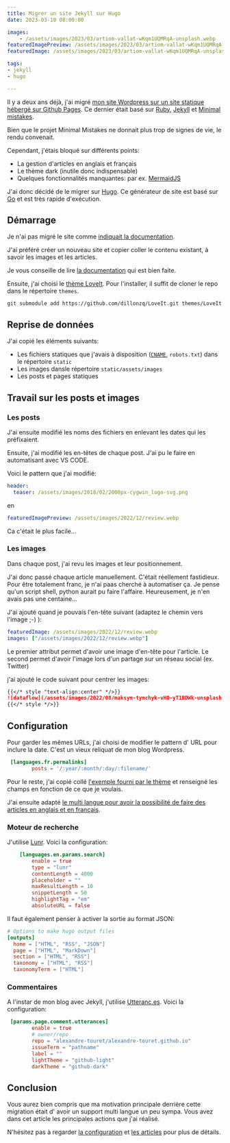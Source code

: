 ```yaml
---
title: Migrer un site Jekyll sur Hugo
date: 2023-03-10 08:00:00

images:
    - /assets/images/2023/03/artiom-vallat-wKqm1UQMRqA-unsplash.webp
featuredImagePreview: /assets/images/2023/03/artiom-vallat-wKqm1UQMRqA-unsplash.webp
featuredImage: /assets/images/2023/03/artiom-vallat-wKqm1UQMRqA-unsplash.webp

tags:
- jekyll
- hugo

---
```


Il y a deux ans déjà, j'ai migré [mon site Wordpress sur un site statique hébergé sur Github Pages](https://blog.touret.info/2021/12/06/migrer-un-blog-wordpress-vers-github-io/).
Ce dernier était basé sur [Ruby](https://www.ruby-lang.org/en/documentation/), [Jekyll](https://www.ruby-lang.org/en/documentation/) et [Minimal mistakes](https://mmistakes.github.io/minimal-mistakes/).

Bien que le projet Minimal Mistakes ne donnait plus trop de signes de vie, le rendu convenait. 

Cependant, j'étais bloqué sur différents points:
* La gestion d'articles en anglais et français
* Le thème dark (inutile donc indispensable)
* Quelques fonctionnalités manquantes: par ex. [MermaidJS](http://mermaid.js.org/)

J'ai donc décidé de le migrer sur [Hugo](https://gohugo.io/).
Ce générateur de site est basé sur [Go](https://go.dev) et est très rapide d'exécution.


## Démarrage

Je n'ai pas migré le site comme [indiquait la documentation](https://gohugo.io/commands/hugo_import_jekyll/).

J'ai préféré créer un nouveau site et copier coller le contenu existant, à savoir les images et les articles.

Je vous conseille de lire [la documentation](https://gohugo.io/getting-started/quick-start/) qui est bien faite.

Ensuite, j'ai choisi le [thème LoveIt](https://themes.gohugo.io/themes/loveit/).
Pour l'installer, il suffit de cloner le repo dans le répertoire ``themes``.

```bashs
git submodule add https://github.com/dillonzq/LoveIt.git themes/LoveIt
```

## Reprise de données

J'ai copié les éléments suivants:

* Les fichiers statiques que j'avais à disposition ([``CNAME``](https://docs.github.com/en/pages/configuring-a-custom-domain-for-your-github-pages-site/managing-a-custom-domain-for-your-github-pages-site), ``robots.txt``) dans le répertoire ``static``
* Les images dansle répertoire ``static/assets/images``
* Les posts et pages statiques

## Travail sur les posts et images

### Les posts
J'ai ensuite modifié les noms des fichiers en enlevant les dates qui les préfixaient.

Ensuite, j'ai modifié les en-têtes de chaque post. 
J'ai pu le faire en automatisant avec VS CODE.

Voici le pattern que j'ai modifié:

```yml
header:
  teaser: /assets/images/2018/02/2000px-cygwin_logo-svg.png
```

en 

```yml
featuredImagePreview: /assets/images/2022/12/review.webp
```

Ca c'était le plus facile...

### Les images

Dans chaque post, j'ai revu les images et leur positionnement.

J'ai donc passé chaque article manuellement. C'était réellement fastidieux. Pour être totalement franc, je n'ai paas cherché à automatiser ça. Je pense qu'un script shell, python aurait pu faire l'affaire.
Heureusement, je n'en avais pas une centaine...

J'ai ajouté quand je pouvais l'en-tête suivant (adaptez le chemin vers l'image ;-) ):

```yaml
featuredImage: /assets/images/2022/12/review.webp
images: ["/assets/images/2022/12/review.webp"]
```

Le premier attribut permet d'avoir une image d'en-tête pour l'article. 
Le second permet d'avoir l'image lors d'un partage sur un réseau social (ex. Twitter)

j'ai ajouté le code suivant pour centrer les images:

```markdown
{{</* style "text-align:center" */>}}
![dataflow](/assets/images/2022/08/maksym-tymchyk-vHO-yT1BDWk-unsplash.webp)
{{</* style */>}}
```

## Configuration

Pour garder les mêmes URLs, j'ai choisi de modifier le pattern d' URL pour inclure la date. C'est un vieux reliquat de mon blog Wordpress.

```toml
 [languages.fr.permalinks]
        posts = '/:year/:month/:day/:filename/'
```

Pour le reste, j'ai copié collé [l'exemple fourni par le thème](https://github.com/dillonzq/LoveIt/blob/master/exampleSite/config.toml) et renseigné les champs en fonction de ce que je voulais.

J'ai ensuite adapté [le multi langue pour avoir la possibilité de faire des articles en anglais et en français](https://github.com/alexandre-touret/alexandre-touret.github.io/blob/main/config.toml#L643).


### Moteur de recherche

J'utilise [Lunr](https://lunrjs.com/). Voici la configuration:

```toml
    [languages.en.params.search]
        enable = true
        type = "lunr"
        contentLength = 4000
        placeholder = ""
        maxResultLength = 10
        snippetLength = 50
        highlightTag = "em"
        absoluteURL = false
```

Il faut également penser à activer la sortie au format JSON:

```toml
# Options to make hugo output files
[outputs]
  home = ["HTML", "RSS", "JSON"]
  page = ["HTML", "MarkDown"]
  section = ["HTML", "RSS"]
  taxonomy = ["HTML", "RSS"]
  taxonomyTerm = ["HTML"]
```

### Commentaires

A l'instar de mon blog avec Jekyll, j'utilise [Utteranc.es](https://utteranc.es/).
Voici la configuration:

```toml
 [params.page.comment.utterances]
        enable = true
        # owner/repo
        repo = "alexandre-touret/alexandre-touret.github.io"
        issueTerm = "pathname"
        label = ""
        lightTheme = "github-light"
        darkTheme = "github-dark"
```

## Conclusion

Vous aurez bien compris que ma motivation principale derrière cette migration était d' avoir un support multi langue un peu sympa. 
Vous avez dans cet article les principales actions que j'ai réalisé. 

N'hésitez pas à regarder [la configuration](https://github.com/alexandre-touret/alexandre-touret.github.io/blob/main/config.toml) et [les articles](https://github.com/alexandre-touret/alexandre-touret.github.io/tree/main/content/posts) pour plus de détails.